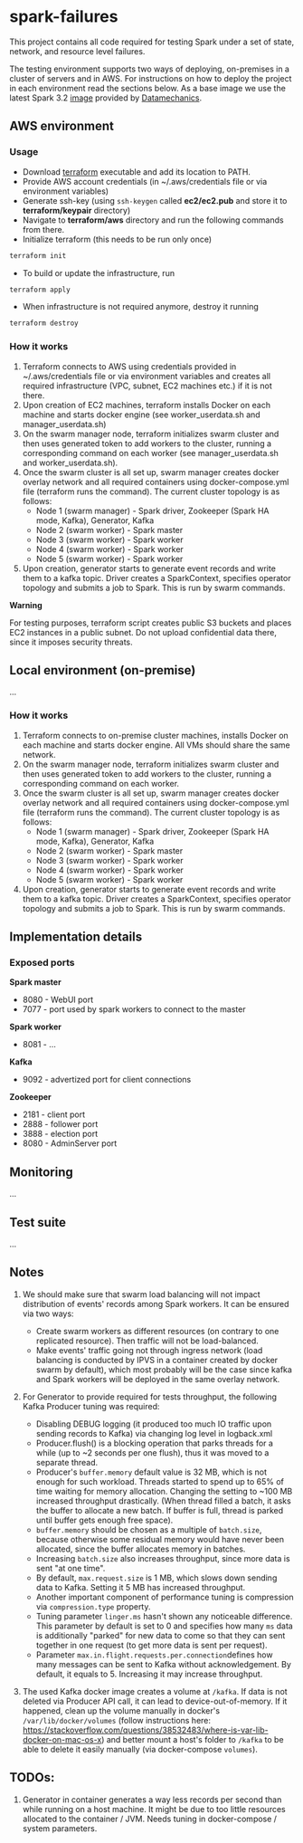 # spark-failures
This project contains all code required for testing Spark under a set of state, network, and resource level failures.

The testing environment supports two ways of deploying, on-premises in a cluster of servers and in AWS. For instructions on how to deploy the project in each environment read the sections below.
As a base image we use the latest Spark 3.2 [image](https://hub.docker.com/r/datamechanics/spark) provided by [Datamechanics](https://www.datamechanics.co/).

## AWS environment

### Usage

* Download [terraform](https://www.terraform.io/downloads.html) executable and add its location to PATH.
* Provide AWS account credentials (in ~/.aws/credentials file or via environment variables)
* Generate ssh-key (using `ssh-keygen` called **ec2/ec2.pub** and store it to **terraform/keypair** directory)
* Navigate to **terraform/aws** directory and run the following commands from there. 
* Initialize terraform (this needs to be run only once)
```sh
terraform init
```
* To build or update the infrastructure, run
```sh
terraform apply
```  
* When infrastructure is not required anymore, destroy it running
```sh
terraform destroy
```

### How it works

1. Terraform connects to AWS using credentials provided in ~/.aws/credentials file or via environment variables and creates all required infrastructure (VPC, subnet, EC2 machines etc.) if it is not there.
2. Upon creation of EC2 machines, terraform installs Docker on each machine and starts docker engine (see worker_userdata.sh and manager_userdata.sh)
3. On the swarm manager node, terraform initializes swarm cluster and then uses generated token to add workers to the cluster, running a corresponding command on each worker (see manager_userdata.sh and worker_userdata.sh).
4. Once the swarm cluster is all set up, swarm manager creates docker overlay network and all required containers using docker-compose.yml file (terraform runs the command). The current cluster topology is as follows:
   * Node 1 (swarm manager) - Spark driver, Zookeeper (Spark HA mode, Kafka), Generator, Kafka
   * Node 2 (swarm worker) - Spark master
   * Node 3 (swarm worker) - Spark worker
   * Node 4 (swarm worker) - Spark worker
   * Node 5 (swarm worker) - Spark worker
5. Upon creation, generator starts to generate event records and write them to a kafka topic. Driver creates a SparkContext, specifies operator topology and submits a job to Spark. This is run by swarm commands.

**Warning**

For testing purposes, terraform script creates public S3 buckets and places EC2 instances in a public subnet. Do not upload confidential data there, since it imposes security threats.


## Local environment (on-premise)
...

### How it works

1. Terraform connects to on-premise cluster machines, installs Docker on each machine and starts docker engine. All VMs should share the same network.
2. On the swarm manager node, terraform initializes swarm cluster and then uses generated token to add workers to the cluster, running a corresponding command on each worker.
3. Once the swarm cluster is all set up, swarm manager creates docker overlay network and all required containers using docker-compose.yml file (terraform runs the command). The current cluster topology is as follows:
    * Node 1 (swarm manager) - Spark driver, Zookeeper (Spark HA mode, Kafka), Generator, Kafka
    * Node 2 (swarm worker) - Spark master
    * Node 3 (swarm worker) - Spark worker
    * Node 4 (swarm worker) - Spark worker
    * Node 5 (swarm worker) - Spark worker
4. Upon creation, generator starts to generate event records and write them to a kafka topic. Driver creates a SparkContext, specifies operator topology and submits a job to Spark. This is run by swarm commands.

## Implementation details

### Exposed ports

**Spark master**
   * 8080 - WebUI port
   * 7077 - port used by spark workers to connect to the master

**Spark worker**
   * 8081 - ...

**Kafka**
   * 9092 - advertized port for client connections

**Zookeeper**
   * 2181 - client port
   * 2888 - follower port
   * 3888 - election port
   * 8080 - AdminServer port

## Monitoring
...

## Test suite
...

## Notes

1. We should make sure that swarm load balancing will not impact distribution of events' records among Spark workers. It can be ensured via two ways:
   * Create swarm workers as different resources (on contrary to one replicated resource). Then traffic will not be load-balanced.
   * Make events' traffic going not through ingress network (load balancing is conducted by IPVS in a container created by docker swarm by default), which most probably will be the case since kafka and Spark workers will be deployed in the same overlay network.
   
2. For Generator to provide required for tests throughput, the following Kafka Producer tuning was required:
   * Disabling DEBUG logging (it produced too much IO traffic upon sending records to Kafka) via changing log level in logback.xml
   * Producer.flush() is a blocking operation that parks threads for a while (up to ~2 seconds per one flush), thus it was moved to a separate thread.
   * Producer's `buffer.memory` default value is 32 MB, which is not enough for such workload. Threads started to spend up to 65% of time waiting for memory allocation. Changing the setting to ~100 MB increased throughput drastically. (When thread filled a batch, it asks the buffer to allocate a new batch. If buffer is full, thread is parked until buffer gets enough free space).
   * `buffer.memory` should be chosen as a multiple of `batch.size`, because otherwise some residual memory would have never been allocated, since the buffer allocates memory in batches.
   * Increasing `batch.size` also increases throughput, since more data is sent "at one time".
   * By default, `max.request.size` is 1 MB, which slows down sending data to Kafka. Setting it 5 MB has increased throughput.
   * Another important component of performance tuning is compression via `compression.type` property.
   * Tuning parameter `linger.ms` hasn't shown any noticeable difference. This parameter by default is set to 0 and specifies how many `ms` data is additionally "parked" for new data to come so that they can sent together in one request (to get more data is sent per request).
   * Parameter `max.in.flight.requests.per.connection`defines how many messages can be sent to Kafka without acknowledgement. By default, it equals to 5. Increasing it may increase throughput.
   
3. The used Kafka docker image creates a volume at `/kafka`. If data is not deleted via Producer API call, it can lead to device-out-of-memory. If it happened, clean up the volume manually in docker's `/var/lib/docker/volumes` (follow instructions here: https://stackoverflow.com/questions/38532483/where-is-var-lib-docker-on-mac-os-x) and better mount a host's folder to `/kafka` to be able to delete it easily manually (via docker-compose `volumes`).

## TODOs:

1. Generator in container generates a way less records per second than while running on a host machine. It might be due to too little resources allocated to the container / JVM. Needs tuning in docker-compose / system parameters.